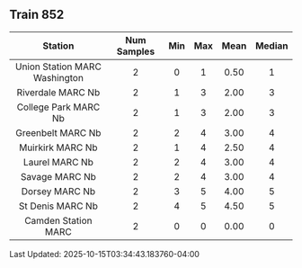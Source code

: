 ## Train 852

| Station | Num Samples | Min | Max | Mean | Median |
| :-----: | :---------: | :-: | :-: | :--: | :----: |
| Union Station MARC Washington | 2 | 0 | 1 | 0.50 | 1 |
| Riverdale MARC Nb | 2 | 1 | 3 | 2.00 | 3 |
| College Park MARC Nb | 2 | 1 | 3 | 2.00 | 3 |
| Greenbelt MARC Nb | 2 | 2 | 4 | 3.00 | 4 |
| Muirkirk MARC Nb | 2 | 1 | 4 | 2.50 | 4 |
| Laurel MARC Nb | 2 | 2 | 4 | 3.00 | 4 |
| Savage MARC Nb | 2 | 2 | 4 | 3.00 | 4 |
| Dorsey MARC Nb | 2 | 3 | 5 | 4.00 | 5 |
| St Denis MARC Nb | 2 | 4 | 5 | 4.50 | 5 |
| Camden Station MARC | 2 | 0 | 0 | 0.00 | 0 |


Last Updated: 2025-10-15T03:34:43.183760-04:00